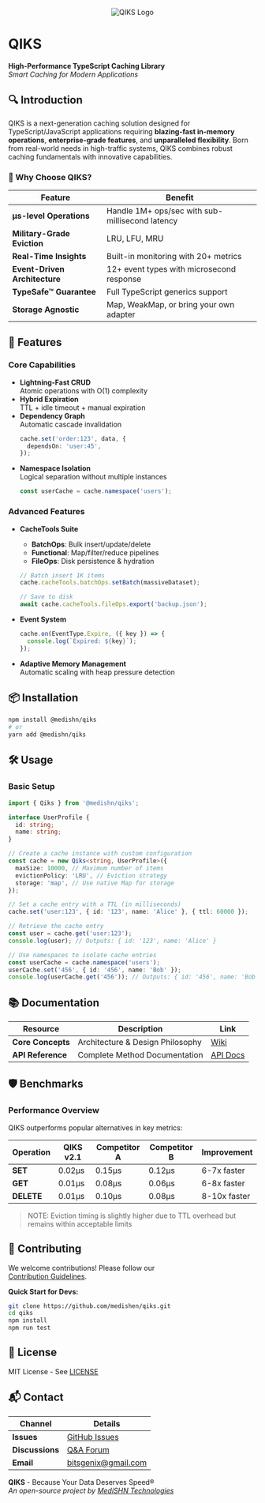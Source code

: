 <p align="center">
  <img src="./docs/logo.svg" alt="QIKS Logo" />
</p>

# QIKS

**High-Performance TypeScript Caching Library**  
_Smart Caching for Modern Applications_

## 🔍 Introduction

QIKS is a next-generation caching solution designed for TypeScript/JavaScript applications requiring **blazing-fast in-memory operations**, **enterprise-grade features**, and **unparalleled flexibility**. Born from real-world needs in high-traffic systems, QIKS combines robust caching fundamentals with innovative capabilities.

### 🚀 Why Choose QIKS?

| Feature                       | Benefit                                         |
| ----------------------------- | ----------------------------------------------- |
| **µs-level Operations**       | Handle 1M+ ops/sec with sub-millisecond latency |
| **Military-Grade Eviction**   | LRU, LFU, MRU                                   |
| **Real-Time Insights**        | Built-in monitoring with 20+ metrics            |
| **Event-Driven Architecture** | 12+ event types with microsecond response       |
| **TypeSafe™ Guarantee**       | Full TypeScript generics support                |
| **Storage Agnostic**          | Map, WeakMap, or bring your own adapter         |

## 🌟 Features

### Core Capabilities

- **Lightning-Fast CRUD**  
  Atomic operations with O(1) complexity
- **Hybrid Expiration**  
  TTL + idle timeout + manual expiration
- **Dependency Graph**  
  Automatic cascade invalidation
  ```ts
  cache.set('order:123', data, {
    dependsOn: 'user:45',
  });
  ```
- **Namespace Isolation**  
  Logical separation without multiple instances
  ```ts
  const userCache = cache.namespace('users');
  ```

### Advanced Features

- **CacheTools Suite**

  - **BatchOps**: Bulk insert/update/delete
  - **Functional**: Map/filter/reduce pipelines
  - **FileOps**: Disk persistence & hydration

  ```ts
  // Batch insert 1K items
  cache.cacheTools.batchOps.setBatch(massiveDataset);

  // Save to disk
  await cache.cacheTools.fileOps.export('backup.json');
  ```

- **Event System**

  ```ts
  cache.on(EventType.Expire, ({ key }) => {
    console.log(`Expired: ${key}`);
  });
  ```

- **Adaptive Memory Management**  
  Automatic scaling with heap pressure detection

## 📦 Installation

```bash
npm install @medishn/qiks
# or
yarn add @medishn/qiks
```

## 🛠 Usage

### Basic Setup

```ts
import { Qiks } from '@medishn/qiks';

interface UserProfile {
  id: string;
  name: string;
}

// Create a cache instance with custom configuration
const cache = new Qiks<string, UserProfile>({
  maxSize: 10000, // Maximum number of items
  evictionPolicy: 'LRU', // Eviction strategy
  storage: 'map', // Use native Map for storage
});

// Set a cache entry with a TTL (in milliseconds)
cache.set('user:123', { id: '123', name: 'Alice' }, { ttl: 60000 });

// Retrieve the cache entry
const user = cache.get('user:123');
console.log(user); // Outputs: { id: '123', name: 'Alice' }

// Use namespaces to isolate cache entries
const userCache = cache.namespace('users');
userCache.set('456', { id: '456', name: 'Bob' });
console.log(userCache.get('456')); // Outputs: { id: '456', name: 'Bob' }
```

## 📚 Documentation

| Resource          | Description                      | Link                                                                 |
| ----------------- | -------------------------------- | -------------------------------------------------------------------- |
| **Core Concepts** | Architecture & Design Philosophy | [Wiki](https://github.com/medishen/qiks/wiki/Core-Concepts)          |
| **API Reference** | Complete Method Documentation    | [API Docs](https://github.com/medishen/qiks/wiki/QIKS-API-Reference) |

## 🛡 Benchmarks

### Performance Overview

QIKS outperforms popular alternatives in key metrics:

| Operation  | QIKS v2.1 | Competitor A | Competitor B | Improvement  |
| ---------- | --------- | ------------ | ------------ | ------------ |
| **SET**    | 0.02µs    | 0.15µs       | 0.12µs       | 6-7x faster  |
| **GET**    | 0.01µs    | 0.08µs       | 0.06µs       | 6-8x faster  |
| **DELETE** | 0.01µs    | 0.10µs       | 0.08µs       | 8-10x faster |

> NOTE: Eviction timing is slightly higher due to TTL overhead but remains within acceptable limits

## 🤝 Contributing

We welcome contributions! Please follow our  
[Contribution Guidelines](https://github.com/medishen/qiks/blob/main/CONTRIBUTING.md).

**Quick Start for Devs:**

```bash
git clone https://github.com/medishen/qiks.git
cd qiks
npm install
npm run test
```

## 📜 License

MIT License - See [LICENSE](https://github.com/medishen/qiks/blob/main/LICENSE)

## 📬 Contact

| Channel         | Details                                                   |
| --------------- | --------------------------------------------------------- |
| **Issues**      | [GitHub Issues](https://github.com/medishen/qiks/issues)  |
| **Discussions** | [Q&A Forum](https://github.com/medishen/qiks/discussions) |
| **Email**       | [bitsgenix@gmail.com](mailto:bitsgenix@gmail.com)         |

**QIKS** - Because Your Data Deserves Speed®  
_An open-source project by [MediSHN Technologies](https://github.com/medishen)_
